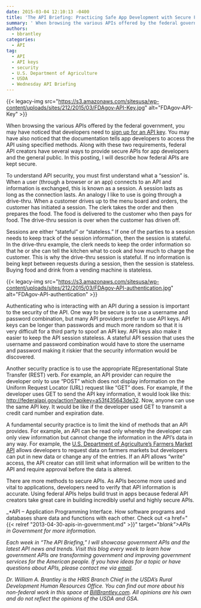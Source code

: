 ```yaml
---
date: 2015-03-04 12:10:13 -0400
title: 'The API Briefing: Practicing Safe App Development with Secure Federal APIs'
summary: ' When browsing the various APIs offered by the federal government, you may have noticed that developers need to sign up for an API key. You may have also noticed that the documentation tells app developers to access the API using specified methods. Along with these two requirements, federal API creators'
authors:
  - bbrantley
categories:
  - API
tag:
  - API
  - API keys
  - security
  - U.S. Department of Agriculture
  - USDA
  - Wednesday API Briefing
---
```


{{< legacy-img src="https://s3.amazonaws.com/sitesusa/wp-content/uploads/sites/212/2015/03/FDAgov-API-Key.jpg" alt="FDAgov-API-Key" >}}

When browsing the various APIs offered by the federal government, you may have noticed that developers need to [sign up for an API key](https://open.fda.gov/api/reference/#authentication). You may have also noticed that the documentation tells app developers to access the API using specified methods. Along with these two requirements, federal API creators have several ways to provide secure APIs for app developers and the general public. In this posting, I will describe how federal APIs are kept secure.

To understand API security, you must first understand what a “session” is. When a user (through a browser or an app) connects to an API and information is exchanged, this is known as a session. A session lasts as long as the connection lasts. An analogy I like to use is going through a drive-thru. When a customer drives up to the menu board and orders, the customer has initiated a session. The clerk takes the order and then prepares the food. The food is delivered to the customer who then pays for food. The drive-thru session is over when the customer has driven off.

Sessions are either “stateful” or “stateless.” If one of the parties to a session needs to keep track of the session information, then the session is stateful. In the drive-thru example, the clerk needs to keep the order information so that he or she can tell the kitchen what to cook and how much to charge the customer. This is why the drive-thru session is stateful. If no information is being kept between requests during a session, then the session is stateless. Buying food and drink from a vending machine is stateless.

{{< legacy-img src="https://s3.amazonaws.com/sitesusa/wp-content/uploads/sites/212/2015/03/FDAgov-API-authentication.jpg" alt="FDAgov-API-authentication" >}}

 

Authenticating who is interacting with an API during a session is important to the security of the API. One way to be secure is to use a username and password combination, but many API providers prefer to use API keys. API keys can be longer than passwords and much more random so that it is very difficult for a third party to spoof an API key. API keys also make it easier to keep the API session stateless. A stateful API session that uses the username and password combination would have to store the username and password making it riskier that the security information would be discovered.

Another security practice is to use the appropriate REpresentational State Transfer (REST) verb. For example, an API provider can require the developer only to use “POST” which does not display information on the Uniform Request Locator (URL) request like “GET” does. For example, if the developer uses GET to send the API key information, it would look like this: http://federalapi.gov/action?apikey=a53f435643de32. Now, anyone can use the same API key. It would be like if the developer used GET to transmit a credit card number and expiration date.

A fundamental security practice is to limit the kind of methods that an API provides. For example, an API can be read only whereby the developer can only view information but cannot change the information in the API’s data in any way. For example, the <a href="http://search.ams.usda.gov/farmersmarkets/v1/svcdesc.html" target="_blank">U.S. Department of Agriculture’s Farmers Market API</a> allows developers to request data on farmers markets but developers can put in new data or change any of the entries. If an API allows “write” access, the API creator can still limit what information will be written to the API and require approval before the data is altered.

There are more methods to secure APIs. As APIs become more used and vital to applications, developers need to verify that API information is accurate. Using federal APIs helps build trust in apps because federal API creators take great care in building incredibly useful and highly secure APIs.

_*API – Application Programming Interface. How software programs and databases share data and functions with each other. Check out <a href="{{< relref "2013-04-30-apis-in-government.md" >}}" target="_blank">APIs in Government</a> for more information._

_Each week in “The API Briefing,” I will showcase government APIs and the latest API news and trends. Visit this blog every week to learn how government APIs are transforming government and improving government services for the American people. If you have ideas for a topic or have questions about APIs, please contact me via <a href="mailto:%20bill.brantley@wdc.usda.gov" target="_blank">email</a>._

_Dr. William A. Brantley is the HRIS Branch Chief in the USDA’s Rural Development Human Resources Office. You can find out more about his non-federal work in this space at <a href="http://billbrantley.com/" target="_blank">BillBrantley.com</a>. All opinions are his own and do not reflect the opinions of the USDA and GSA._